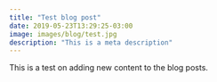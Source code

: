 ```yaml
---
title: "Test blog post"
date: 2019-05-23T13:29:25-03:00
image: images/blog/test.jpg
description: "This is a meta description"
---
```


This is a test on adding new content to the blog posts.
